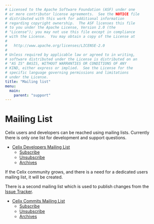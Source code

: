 ```yaml
---
# Licensed to the Apache Software Foundation (ASF) under one
# or more contributor license agreements.  See the NOTICE file
# distributed with this work for additional information
# regarding copyright ownership.  The ASF licenses this file
# to you under the Apache License, Version 2.0 (the
# "License"); you may not use this file except in compliance
# with the License.  You may obtain a copy of the License at
# 
#   http://www.apache.org/licenses/LICENSE-2.0
# 
# Unless required by applicable law or agreed to in writing,
# software distributed under the License is distributed on an
# "AS IS" BASIS, WITHOUT WARRANTIES OR CONDITIONS OF ANY
# KIND, either express or implied.  See the License for the
# specific language governing permissions and limitations
# under the License.
title: "Mailing list"
menu:
  main:
    parent: "support"
---
```

# Mailing List

Celix users and developers can be reached using mailing lists. Currently there is only one list for development and 
support questions.

- [Celix Developers Mailing List](mailto:dev@celix.apache.org)
    - [Subscribe](mailto:dev-subscribe@celix.apache.org)
    - [Unsubscribe](mailto:dev-unsubscribe@celix.apache.org)
    - [Archives](http://mail-archives.apache.org/mod_mbox/celix-dev/)
    
If the Celix community grows, and there is a need for a dedicated users mailing list, it will be created.

There is a second mailing list which is used to publish changes from the 
[Issue Tracker](/support/issuetracking.html).

- [Celix Commits Mailing List](mailto:commits@celix.apache.org)
    - [Subscribe](mailto:commits-subscribe@celix.apache.org)
    - [Unsubscribe](mailto:commits-unsubscribe@celix.apache.org)
    - [Archives](http://mail-archives.apache.org/mod_mbox/celix-commits/)
